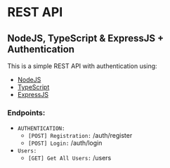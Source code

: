 # REST API
## NodeJS, TypeScript & ExpressJS + Authentication

This is a simple REST API with authentication using:

- [NodeJS](https://nodejs.org/)
- [TypeScript](https://www.typescriptlang.org/)
- [ExpressJS](https://expressjs.com/)

### Endpoints:
- `AUTHENTICATION:`
  - `[POST] Registration:` /auth/register
  - `[POST] Login:` /auth/login
- `Users:`
  - `[GET] Get All Users:` /users

